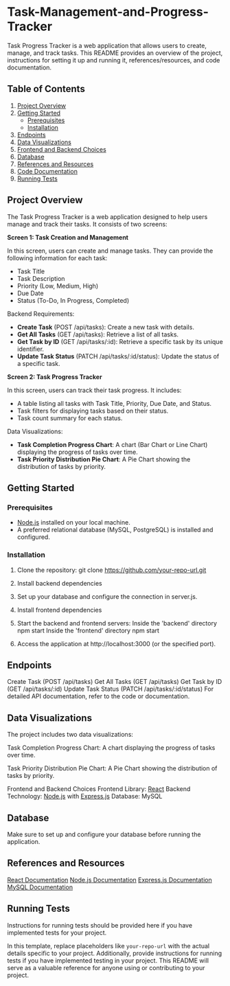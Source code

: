 # Task-Management-and-Progress-Tracker

Task Progress Tracker is a web application that allows users to create, manage, and track tasks. This README provides an overview of the project, instructions for setting it up and running it, references/resources, and code documentation.

## Table of Contents

1. [Project Overview](#project-overview)
2. [Getting Started](#getting-started)
   - [Prerequisites](#prerequisites)
   - [Installation](#installation)
3. [Endpoints](#endpoints)
4. [Data Visualizations](#data-visualizations)
5. [Frontend and Backend Choices](#frontend-and-backend-choices)
6. [Database](#database)
7. [References and Resources](#references-and-resources)
8. [Code Documentation](#code-documentation)
9. [Running Tests](#running-tests)

## Project Overview

The Task Progress Tracker is a web application designed to help users manage and track their tasks. It consists of two screens:

**Screen 1: Task Creation and Management**

In this screen, users can create and manage tasks. They can provide the following information for each task:
- Task Title
- Task Description
- Priority (Low, Medium, High)
- Due Date
- Status (To-Do, In Progress, Completed)

Backend Requirements:

- **Create Task** (POST /api/tasks): Create a new task with details.
- **Get All Tasks** (GET /api/tasks): Retrieve a list of all tasks.
- **Get Task by ID** (GET /api/tasks/:id): Retrieve a specific task by its unique identifier.
- **Update Task Status** (PATCH /api/tasks/:id/status): Update the status of a specific task.

**Screen 2: Task Progress Tracker**

In this screen, users can track their task progress. It includes:
- A table listing all tasks with Task Title, Priority, Due Date, and Status.
- Task filters for displaying tasks based on their status.
- Task count summary for each status.

Data Visualizations:

- **Task Completion Progress Chart**: A chart (Bar Chart or Line Chart) displaying the progress of tasks over time.
- **Task Priority Distribution Pie Chart**: A Pie Chart showing the distribution of tasks by priority.

## Getting Started

### Prerequisites

- [Node.js](https://nodejs.org/) installed on your local machine.
- A preferred relational database (MySQL, PostgreSQL) is installed and configured.

### Installation

1. Clone the repository:
   git clone https://github.com/your-repo-url.git

2. Install backend dependencies
3. Set up your database and configure the connection in server.js.
4. Install frontend dependencies
5. Start the backend and frontend servers:
Inside the 'backend' directory
npm start
Inside the 'frontend' directory
npm start
6. Access the application at http://localhost:3000 (or the specified port).

## Endpoints
Create Task (POST /api/tasks)
Get All Tasks (GET /api/tasks)
Get Task by ID (GET /api/tasks/:id)
Update Task Status (PATCH /api/tasks/:id/status)
For detailed API documentation, refer to the code or documentation.

## Data Visualizations
The project includes two data visualizations:

Task Completion Progress Chart: A chart displaying the progress of tasks over time.

Task Priority Distribution Pie Chart: A Pie Chart showing the distribution of tasks by priority.

Frontend and Backend Choices
Frontend Library: [React](https://react.dev/)
Backend Technology: [Node.js](https://nodejs.org/) with [Express.js](https://expressjs.com/)
Database: MySQL

## Database
Make sure to set up and configure your database before running the application.

## References and Resources
[React Documentation](https://legacy.reactjs.org/docs/getting-started.html)
[Node.js Documentation](https://nodejs.org/docs/latest-v14.x/api/)
[Express.js Documentation](https://expressjs.com/en/4x/api.html)
[MySQL Documentation](https://dev.mysql.com/doc/)

## Running Tests
Instructions for running tests should be provided here if you have implemented tests for your project.

In this template, replace placeholders like `your-repo-url` with the actual details specific to your project. Additionally, provide instructions for running tests if you have implemented testing in your project. This README will serve as a valuable reference for anyone using or contributing to your project.


